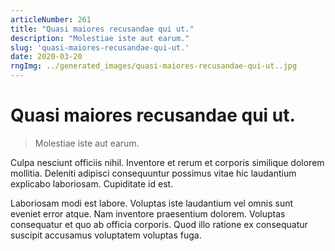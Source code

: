 ```yaml
---
articleNumber: 261
title: "Quasi maiores recusandae qui ut."
description: "Molestiae iste aut earum."
slug: 'quasi-maiores-recusandae-qui-ut.'
date: 2020-03-20
rngImg: ../generated_images/quasi-maiores-recusandae-qui-ut..jpg
---
```


# Quasi maiores recusandae qui ut.

> Molestiae iste aut earum.

Culpa nesciunt officiis nihil. Inventore et rerum et corporis similique dolorem mollitia. Deleniti adipisci consequuntur possimus vitae hic laudantium explicabo laboriosam. Cupiditate id est.
 Laboriosam modi est labore. Voluptas iste laudantium vel omnis sunt eveniet error atque. Nam inventore praesentium dolorem. Voluptas consequatur et quo ab officia corporis. Quod illo ratione ex consequatur suscipit accusamus voluptatem voluptas fuga.
